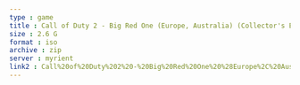 ```yaml
---
type : game
title : Call of Duty 2 - Big Red One (Europe, Australia) (Collector's Edition)
size : 2.6 G
format : iso
archive : zip
server : myrient
link2 : Call%20of%20Duty%202%20-%20Big%20Red%20One%20%28Europe%2C%20Australia%29%20%28Collector%27s%20Edition%29
---
```

